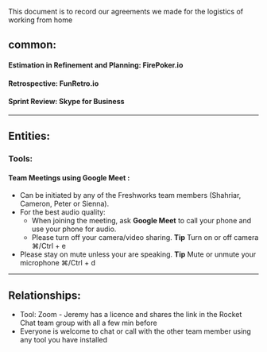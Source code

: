This document is to record our agreements we made for the logistics of working from home

## common:
#### Estimation in Refinement and Planning:   FirePoker.io
#### Retrospective:   FunRetro.io
#### Sprint Review:   Skype for Business

----

## Entities:
### Tools:
#### Team Meetings using Google Meet : 
* Can be initiated by any of the Freshworks team members (Shahriar, Cameron, Peter or Sienna).
* For the best audio quality: 
  * When joining the meeting, ask **Google Meet** to call your phone and use your phone for audio. 
  * Please turn off your camera/video sharing. **Tip** Turn on or off camera	⌘/Ctrl + e
* Please stay on mute unless your are speaking. **Tip** Mute or unmute your microphone	⌘/Ctrl + d

----

## Relationships:
- Tool: Zoom - Jeremy has a licence and shares the link in the Rocket Chat team group with all a few min before 
- Everyone is welcome to chat or call with the other team member using any tool you have installed 
